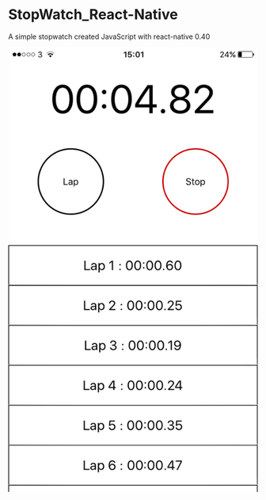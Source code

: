 # StopWatch_React-Native

A simple stopwatch created JavaScript with react-native 0.40

![Alt text](/Screenshots/screenshot.png?raw=true "screenshot")
